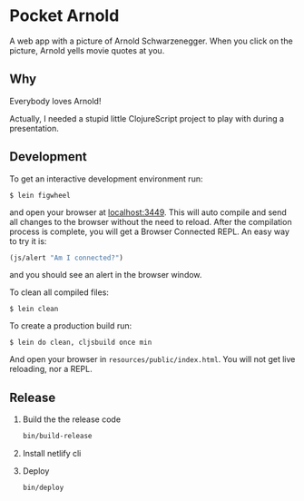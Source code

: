 Pocket Arnold
=============

A web app with a picture of Arnold Schwarzenegger. When you click on the
picture, Arnold yells movie quotes at you.

Why
---

Everybody loves Arnold!

Actually, I needed a stupid little ClojureScript project to play with during a
presentation.

Development
-----------

To get an interactive development environment run:

    $ lein figwheel

and open your browser at [localhost:3449](http://localhost:3449/).
This will auto compile and send all changes to the browser without the
need to reload. After the compilation process is complete, you will
get a Browser Connected REPL. An easy way to try it is:

```clojure
(js/alert "Am I connected?")
```

and you should see an alert in the browser window.

To clean all compiled files:

    $ lein clean

To create a production build run:

    $ lein do clean, cljsbuild once min

And open your browser in `resources/public/index.html`. You will not
get live reloading, nor a REPL.

Release
-------

1.  Build the the release code

    ```sh
    bin/build-release
    ```

1.  Install netlify cli
1.  Deploy

    ```sh
    bin/deploy
    ```
